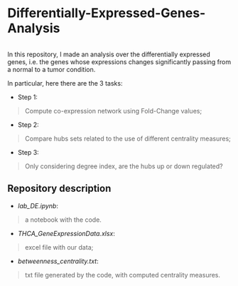 # Differentially-Expressed-Genes-Analysis

<img url = "https://www.wizardhealth.co/wp-content/uploads/2016/12/naslovprecizna-c.jpg">

In this repository, I made an analysis over the differentially expressed genes, i.e. the genes whose expressions changes significantly passing from a normal to a tumor condition.

In particular, here there are the 3 tasks:

* Step 1:
> Compute co-expression network using Fold-Change values;


* Step 2:
> Compare hubs sets related to the use of different centrality measures;


* Step 3:
> Only considering degree index, are the hubs up or down regulated?


## Repository description

* <i>lab_DE.ipynb</i>: 
> a notebook with the code.

* <i>THCA_GeneExpressionData.xlsx</i>: 
> excel file with our data;

* <i>betweenness_centrality.txt</i>: 
> txt file generated by the code, with computed centrality measures.

